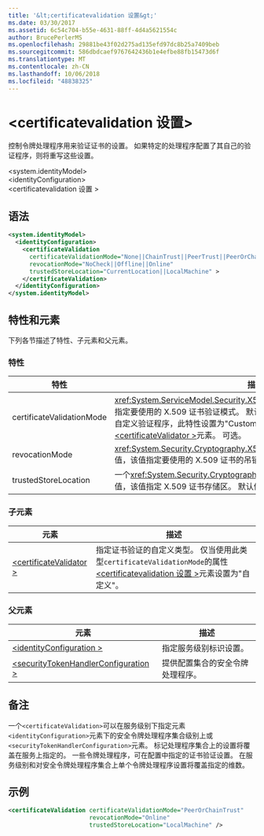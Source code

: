 ```yaml
---
title: '&lt;certificatevalidation 设置&gt;'
ms.date: 03/30/2017
ms.assetid: 6c54c704-b55e-4631-88ff-4d4a5621554c
author: BrucePerlerMS
ms.openlocfilehash: 29881be43f02d275ad135efd97dc8b25a7409beb
ms.sourcegitcommit: 586dbdcaef9767642436b1e4efbe88fb15473d6f
ms.translationtype: MT
ms.contentlocale: zh-CN
ms.lasthandoff: 10/06/2018
ms.locfileid: "48838325"
---
```

# <a name="ltcertificatevalidationgt"></a>&lt;certificatevalidation 设置&gt;
控制令牌处理程序用来验证证书的设置。 如果特定的处理程序配置了其自己的验证程序，则将重写这些设置。  
  
 \<system.identityModel>  
\<identityConfiguration>  
\<certificatevalidation 设置 >  
  
## <a name="syntax"></a>语法  
  
```xml  
<system.identityModel>  
  <identityConfiguration>  
    <certificateValidation  
      certificateValidationMode="None||ChainTrust||PeerTrust||PeerOrChainTrust||Custom"  
      revocationMode="NoCheck||Offline||Online"  
      trustedStoreLocation="CurrentLocation||LocalMachine" >  
    </certificateValidation>  
  </identityConfiguration>  
</system.identityModel>  
```  
  
## <a name="attributes-and-elements"></a>特性和元素  
 下列各节描述了特性、子元素和父元素。  
  
### <a name="attributes"></a>特性  
  
|特性|描述|  
|---------------|-----------------|  
|certificateValidationMode|<xref:System.ServiceModel.Security.X509CertificateValidationMode>值，该值指定要使用的 X.509 证书验证模式。 默认值为"PeerOrChainTrust"。 若要指定自定义验证程序，此特性设置为"Custom"并指定使用的验证程序[ \<certificateValidator >](../../../../../docs/framework/configure-apps/file-schema/windows-identity-foundation/certificatevalidator.md)元素。 可选。|  
|revocationMode|<xref:System.Security.Cryptography.X509Certificates.X509RevocationMode>值，该值指定要使用的 X.509 证书的吊销模式。 默认值为"联机"。 可选。|  
|trustedStoreLocation|一个<xref:System.Security.Cryptography.X509Certificates.StoreLocation>值，该值指定 X.509 证书存储区。 默认值为"LocalMachine"。 可选。|  
  
### <a name="child-elements"></a>子元素  
  
|元素|描述|  
|-------------|-----------------|  
|[\<certificateValidator >](../../../../../docs/framework/configure-apps/file-schema/windows-identity-foundation/certificatevalidator.md)|指定证书验证的自定义类型。 仅当使用此类型`certificateValidationMode`的属性[ \<certificatevalidation 设置 >](../../../../../docs/framework/configure-apps/file-schema/windows-identity-foundation/certificatevalidation.md)元素设置为"自定义"。|  
  
### <a name="parent-elements"></a>父元素  
  
|元素|描述|  
|-------------|-----------------|  
|[\<identityConfiguration >](../../../../../docs/framework/configure-apps/file-schema/windows-identity-foundation/identityconfiguration.md)|指定服务级别标识设置。|  
|[\<securityTokenHandlerConfiguration >](../../../../../docs/framework/configure-apps/file-schema/windows-identity-foundation/securitytokenhandlerconfiguration.md)|提供配置集合的安全令牌处理程序。|  
  
## <a name="remarks"></a>备注  
 一个`<certificateValidation>`可以在服务级别下指定元素`<identityConfiguration>`元素下的安全令牌处理程序集合级别上或`<securityTokenHandlerConfiguration>`元素。 标记处理程序集合上的设置将覆盖在服务上指定的。 一些令牌处理程序，可在配置中指定的证书验证设置。 在服务级别和对安全令牌处理程序集合上单个令牌处理程序设置将覆盖指定的维数。  
  
## <a name="example"></a>示例  
  
```xml  
<certificateValidation certificateValidationMode="PeerOrChainTrust"  
                       revocationMode="Online"  
                       trustedStoreLocation="LocalMachine" />  
```
